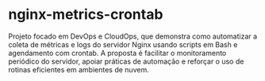 # nginx-metrics-crontab
Projeto focado em DevOps e CloudOps, que demonstra como automatizar a coleta de métricas e logs do servidor Nginx usando scripts em Bash e agendamento com crontab. A proposta é facilitar o monitoramento periódico do servidor, apoiar práticas de automação e reforçar o uso de rotinas eficientes em ambientes de nuvem.
